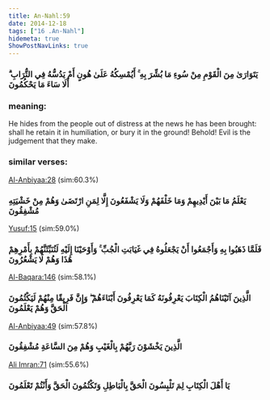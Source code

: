 ```yaml
---
title: An-Nahl:59
date: 2014-12-18
tags: ["16 .An-Nahl"]
hidemeta: true 
ShowPostNavLinks: true 
---
```

### يَتَوَارَىٰ مِنَ الْقَوْمِ مِنْ سُوءِ مَا بُشِّرَ بِهِ ۚ أَيُمْسِكُهُ عَلَىٰ هُونٍ أَمْ يَدُسُّهُ فِي التُّرَابِ ۗ أَلَا سَاءَ مَا يَحْكُمُونَ
### meaning: 
He hides from the people out of distress at the news he has been brought: shall he retain it in humiliation, or bury it in the ground! Behold! Evil is the judgement that they make.
### similar verses: 

[Al-Anbiyaa:28](/21/28) (sim:60.3%)

### يَعْلَمُ مَا بَيْنَ أَيْدِيهِمْ وَمَا خَلْفَهُمْ وَلَا يَشْفَعُونَ إِلَّا لِمَنِ ارْتَضَىٰ وَهُمْ مِنْ خَشْيَتِهِ مُشْفِقُونَ

[Yusuf:15](/12/15) (sim:59.0%)

### فَلَمَّا ذَهَبُوا بِهِ وَأَجْمَعُوا أَنْ يَجْعَلُوهُ فِي غَيَابَتِ الْجُبِّ ۚ وَأَوْحَيْنَا إِلَيْهِ لَتُنَبِّئَنَّهُمْ بِأَمْرِهِمْ هَٰذَا وَهُمْ لَا يَشْعُرُونَ

[Al-Baqara:146](/2/146) (sim:58.1%)

### الَّذِينَ آتَيْنَاهُمُ الْكِتَابَ يَعْرِفُونَهُ كَمَا يَعْرِفُونَ أَبْنَاءَهُمْ ۖ وَإِنَّ فَرِيقًا مِنْهُمْ لَيَكْتُمُونَ الْحَقَّ وَهُمْ يَعْلَمُونَ

[Al-Anbiyaa:49](/21/49) (sim:57.8%)

### الَّذِينَ يَخْشَوْنَ رَبَّهُمْ بِالْغَيْبِ وَهُمْ مِنَ السَّاعَةِ مُشْفِقُونَ

[Ali Imran:71](/3/71) (sim:55.6%)

### يَا أَهْلَ الْكِتَابِ لِمَ تَلْبِسُونَ الْحَقَّ بِالْبَاطِلِ وَتَكْتُمُونَ الْحَقَّ وَأَنْتُمْ تَعْلَمُونَ

